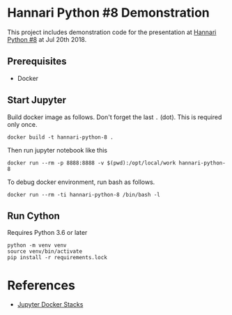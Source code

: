 # Hannari Python #8 Demonstration

This project includes demonstration code for the presentation at [Hannari Python #8](https://hannari-python.connpass.com/event/91757/) at Jul 20th 2018.

## Prerequisites

* Docker

## Start Jupyter

Build docker image as follows. Don't forget the last `.` (dot). This is required only once.

    docker build -t hannari-python-8 .

Then run jupyter notebook like this

    docker run --rm -p 8888:8888 -v $(pwd):/opt/local/work hannari-python-8

To debug docker environment, run bash as follows.

    docker run --rm -ti hannari-python-8 /bin/bash -l

## Run Cython

Requires Python 3.6 or later

    python -m venv venv
    source venv/bin/activate
    pip install -r requirements.lock


# References

* [Jupyter Docker Stacks](https://github.com/jupyter/docker-stacks/)
